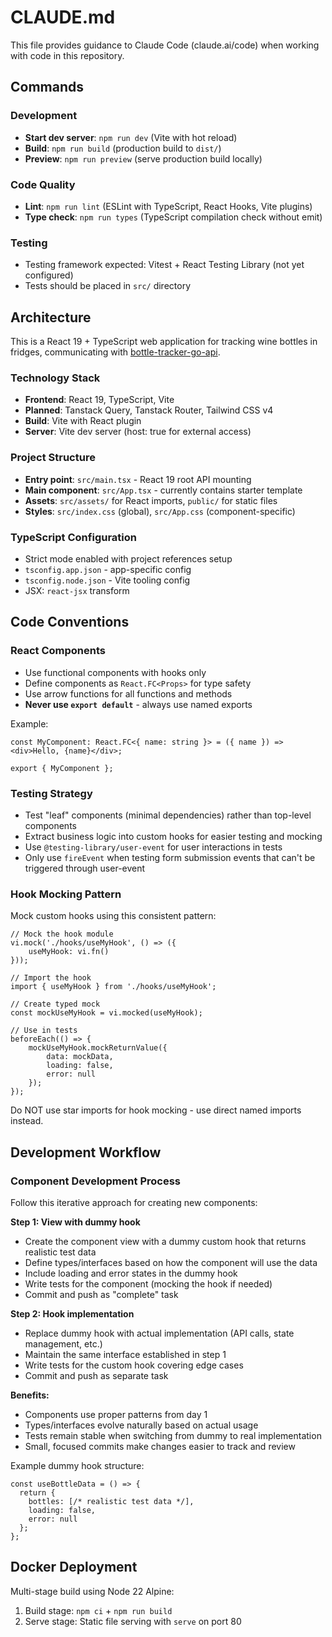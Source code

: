 # CLAUDE.md

This file provides guidance to Claude Code (claude.ai/code) when working with code in this repository.

## Commands

### Development

- **Start dev server**: `npm run dev` (Vite with hot reload)
- **Build**: `npm run build` (production build to `dist/`)
- **Preview**: `npm run preview` (serve production build locally)

### Code Quality

- **Lint**: `npm run lint` (ESLint with TypeScript, React Hooks, Vite plugins)
- **Type check**: `npm run types` (TypeScript compilation check without emit)

### Testing

- Testing framework expected: Vitest + React Testing Library (not yet configured)
- Tests should be placed in `src/` directory

## Architecture

This is a React 19 + TypeScript web application for tracking wine bottles in fridges, communicating with [bottle-tracker-go-api](https://github.com/mariusfa/bottle-tracker-go-api).

### Technology Stack

- **Frontend**: React 19, TypeScript, Vite
- **Planned**: Tanstack Query, Tanstack Router, Tailwind CSS v4
- **Build**: Vite with React plugin
- **Server**: Vite dev server (host: true for external access)

### Project Structure

- **Entry point**: `src/main.tsx` - React 19 root API mounting
- **Main component**: `src/App.tsx` - currently contains starter template
- **Assets**: `src/assets/` for React imports, `public/` for static files
- **Styles**: `src/index.css` (global), `src/App.css` (component-specific)

### TypeScript Configuration

- Strict mode enabled with project references setup
- `tsconfig.app.json` - app-specific config
- `tsconfig.node.json` - Vite tooling config
- JSX: `react-jsx` transform

## Code Conventions

### React Components

- Use functional components with hooks only
- Define components as `React.FC<Props>` for type safety
- Use arrow functions for all functions and methods
- **Never use `export default`** - always use named exports

Example:

```tsx
const MyComponent: React.FC<{ name: string }> = ({ name }) => <div>Hello, {name}</div>;

export { MyComponent };
```

### Testing Strategy

- Test "leaf" components (minimal dependencies) rather than top-level components
- Extract business logic into custom hooks for easier testing and mocking
- Use `@testing-library/user-event` for user interactions in tests
- Only use `fireEvent` when testing form submission events that can't be triggered through user-event

### Hook Mocking Pattern

Mock custom hooks using this consistent pattern:

```tsx
// Mock the hook module
vi.mock('./hooks/useMyHook', () => ({
    useMyHook: vi.fn()
}));

// Import the hook
import { useMyHook } from './hooks/useMyHook';

// Create typed mock
const mockUseMyHook = vi.mocked(useMyHook);

// Use in tests
beforeEach(() => {
    mockUseMyHook.mockReturnValue({
        data: mockData,
        loading: false,
        error: null
    });
});
```

Do NOT use star imports for hook mocking - use direct named imports instead.

## Development Workflow

### Component Development Process

Follow this iterative approach for creating new components:

**Step 1: View with dummy hook**
- Create the component view with a dummy custom hook that returns realistic test data
- Define types/interfaces based on how the component will use the data
- Include loading and error states in the dummy hook
- Write tests for the component (mocking the hook if needed)
- Commit and push as "complete" task

**Step 2: Hook implementation**
- Replace dummy hook with actual implementation (API calls, state management, etc.)
- Maintain the same interface established in step 1
- Write tests for the custom hook covering edge cases
- Commit and push as separate task

**Benefits:**
- Components use proper patterns from day 1
- Types/interfaces evolve naturally based on actual usage
- Tests remain stable when switching from dummy to real implementation
- Small, focused commits make changes easier to track and review

Example dummy hook structure:
```tsx
const useBottleData = () => {
  return {
    bottles: [/* realistic test data */],
    loading: false,
    error: null
  };
};
```

## Docker Deployment

Multi-stage build using Node 22 Alpine:

1. Build stage: `npm ci` + `npm run build`
2. Serve stage: Static file serving with `serve` on port 80
